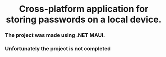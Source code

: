 <h1 align="center">Cross-platform application for storing passwords on a local device.</h1>
<h3>The project was made using .NET MAUI.</h3>
<h3>Unfortunately the project is <strong>not completed</strong></h3>
